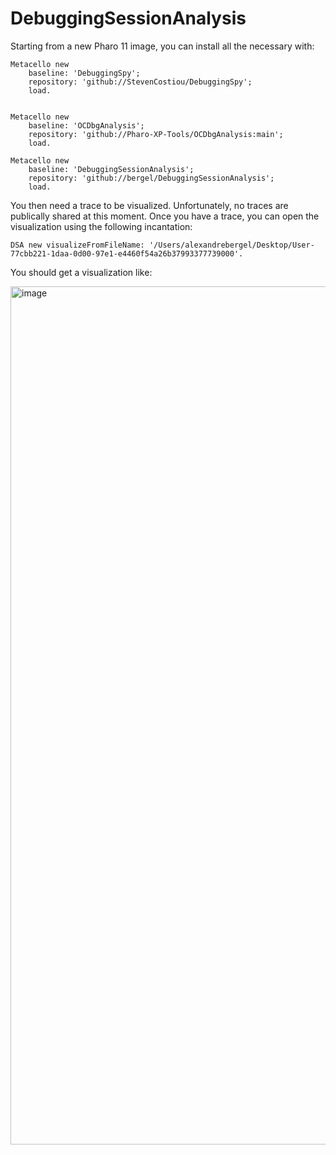 # DebuggingSessionAnalysis

Starting from a new Pharo 11 image, you can install all the necessary with:

```
Metacello new
    baseline: 'DebuggingSpy';
    repository: 'github://StevenCostiou/DebuggingSpy';
    load.


Metacello new
    baseline: 'OCDbgAnalysis';
    repository: 'github://Pharo-XP-Tools/OCDbgAnalysis:main';
    load.

Metacello new
    baseline: 'DebuggingSessionAnalysis';
    repository: 'github://bergel/DebuggingSessionAnalysis';
    load.
```

You then need a trace to be visualized. Unfortunately, no traces are publically shared at this moment. 
Once you have a trace, you can open the visualization using the following incantation:

```
DSA new visualizeFromFileName: '/Users/alexandrebergel/Desktop/User-77cbb221-1daa-0d00-97e1-e4460f54a26b37993377739000'.
```

You should get a visualization like:

<img width="1373" alt="image" src="https://github.com/bergel/DebuggingSessionAnalysis/assets/393742/7d3869ab-9750-4d6a-935a-f42a95d9556f">
